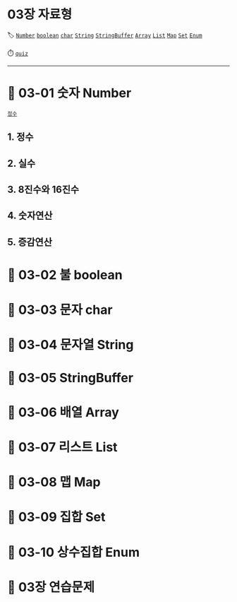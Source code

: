 # 03장 자료형

🏷️ [```Number```](#--03-01-숫자-number) [```boolean```](#--03-02-불-boolean) [```char```](#--03-03-문자-char) [```String```](#--03-04-문자열-string) [```StringBuffer```](#--03-05-stringbuffer) [```Array```](#--03-06-배열-array) [```List```](#--03-07-리스트-list) [```Map```](#--03-08-맵-map) [```Set```](#--03-09-집합-set) [```Enum```](#--03-10-상수집합-enum)<br><br>
⏱️ [```quiz```](#--03장-연습문제) 

---

# 📍 03-01 숫자 Number

[```정수```](#1--정수)

## 1. 정수
## 2. 실수
## 3. 8진수와 16진수
## 4. 숫자연산
## 5. 증감연산

# 📍 03-02 불 boolean
# 📍 03-03 문자 char
# 📍 03-04 문자열 String
# 📍 03-05 StringBuffer
# 📍 03-06 배열 Array
# 📍 03-07 리스트 List
# 📍 03-08 맵 Map
# 📍 03-09 집합 Set
# 📍 03-10 상수집합 Enum
# 📍 03장 연습문제
